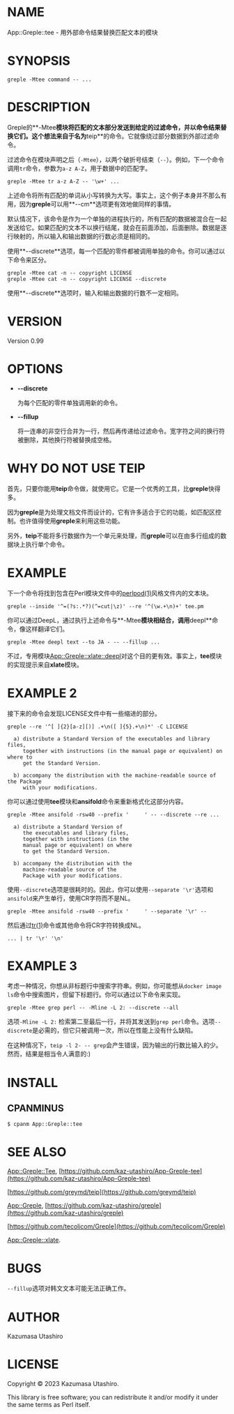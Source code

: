 # NAME

App::Greple::tee - 用外部命令结果替换匹配文本的模块

# SYNOPSIS

    greple -Mtee command -- ...

# DESCRIPTION

Greple的**-Mtee**模块将匹配的文本部分发送到给定的过滤命令，并以命令结果替换它们。这个想法来自于名为**teip**的命令。它就像绕过部分数据到外部过滤命令。

过滤命令在模块声明之后（`-Mtee`），以两个破折号结束（`--`）。例如，下一个命令调用`tr`命令，参数为`a-z A-Z`，用于数据中的匹配字。

    greple -Mtee tr a-z A-Z -- '\w+' ...

上述命令将所有匹配的单词从小写转换为大写。事实上，这个例子本身并不那么有用，因为**greple**可以用**--cm**选项更有效地做同样的事情。

默认情况下，该命令是作为一个单独的进程执行的，所有匹配的数据被混合在一起发送给它。如果匹配的文本不以换行结尾，就会在前面添加，后面删除。数据是逐行映射的，所以输入和输出数据的行数必须是相同的。

使用**--discrete**选项，每一个匹配的零件都被调用单独的命令。你可以通过以下命令来区分。

    greple -Mtee cat -n -- copyright LICENSE
    greple -Mtee cat -n -- copyright LICENSE --discrete

使用**--discrete**选项时，输入和输出数据的行数不一定相同。

# VERSION

Version 0.99

# OPTIONS

- **--discrete**

    为每个匹配的零件单独调用新的命令。

- **--fillup**

    将一连串的非空行合并为一行，然后再传递给过滤命令。宽字符之间的换行符被删除，其他换行符被替换成空格。

# WHY DO NOT USE TEIP

首先，只要你能用**teip**命令做，就使用它。它是一个优秀的工具，比**greple**快得多。

因为**greple**是为处理文档文件而设计的，它有许多适合于它的功能，如匹配区控制。也许值得使用**greple**来利用这些功能。

另外，**teip**不能将多行数据作为一个单元来处理，而**greple**可以在由多行组成的数据块上执行单个命令。

# EXAMPLE

下一个命令将找到包含在Perl模块文件中的[perlpod(1)](http://man.he.net/man1/perlpod)风格文件内的文本块。

    greple --inside '^=(?s:.*?)(^=cut|\z)' --re '^(\w.+\n)+' tee.pm

你可以通过DeepL，通过执行上述命令与**-Mtee**模块相结合，调用**deepl**命令，像这样翻译它们。

    greple -Mtee deepl text --to JA - -- --fillup ...

不过，专用模块[App::Greple::xlate::deepl](https://metacpan.org/pod/App%3A%3AGreple%3A%3Axlate%3A%3Adeepl)对这个目的更有效。事实上，**tee**模块的实现提示来自**xlate**模块。

# EXAMPLE 2

接下来的命令会发现LICENSE文件中有一些缩进的部分。

    greple --re '^[ ]{2}[a-z][)] .+\n([ ]{5}.+\n)*' -C LICENSE

      a) distribute a Standard Version of the executables and library files,
         together with instructions (in the manual page or equivalent) on where to
         get the Standard Version.
    
      b) accompany the distribution with the machine-readable source of the Package
         with your modifications.
    

你可以通过使用**tee**模块和**ansifold**命令来重新格式化这部分内容。

    greple -Mtee ansifold -rsw40 --prefix '     ' -- --discrete --re ...

      a) distribute a Standard Version of
         the executables and library files,
         together with instructions (in the
         manual page or equivalent) on where
         to get the Standard Version.
    
      b) accompany the distribution with the
         machine-readable source of the
         Package with your modifications.

使用`--discrete`选项是很耗时的。因此，你可以使用`--separate '\r'`选项和`ansifold`来产生单行，使用CR字符而不是NL。

    greple -Mtee ansifold -rsw40 --prefix '     ' --separate '\r' --

然后通过[tr(1)](http://man.he.net/man1/tr)命令或其他命令将CR字符转换成NL。

    ... | tr '\r' '\n'

# EXAMPLE 3

考虑一种情况，你想从非标题行中搜索字符串。例如，你可能想从`docker image ls`命令中搜索图片，但留下标题行。你可以通过以下命令来实现。

    greple -Mtee grep perl -- -Mline -L 2: --discrete --all

选项`-Mline -L 2:` 检索第二至最后一行，并将其发送到`grep perl`命令。选项`--discrete`是必需的，但它只被调用一次，所以在性能上没有什么缺陷。

在这种情况下，`teip -l 2- -- grep`会产生错误，因为输出的行数比输入的少。然而，结果是相当令人满意的:)

# INSTALL

## CPANMINUS

    $ cpanm App::Greple::tee

# SEE ALSO

[App::Greple::Tee](https://metacpan.org/pod/App%3A%3AGreple%3A%3ATee), [https://github.com/kaz-utashiro/App-Greple-tee](https://github.com/kaz-utashiro/App-Greple-tee)

[https://github.com/greymd/teip](https://github.com/greymd/teip)

[App::Greple](https://metacpan.org/pod/App%3A%3AGreple), [https://github.com/kaz-utashiro/greple](https://github.com/kaz-utashiro/greple)

[https://github.com/tecolicom/Greple](https://github.com/tecolicom/Greple)

[App::Greple::xlate](https://metacpan.org/pod/App%3A%3AGreple%3A%3Axlate).

# BUGS

`--fillup`选项对韩文文本可能无法正确工作。

# AUTHOR

Kazumasa Utashiro

# LICENSE

Copyright © 2023 Kazumasa Utashiro.

This library is free software; you can redistribute it and/or modify
it under the same terms as Perl itself.
